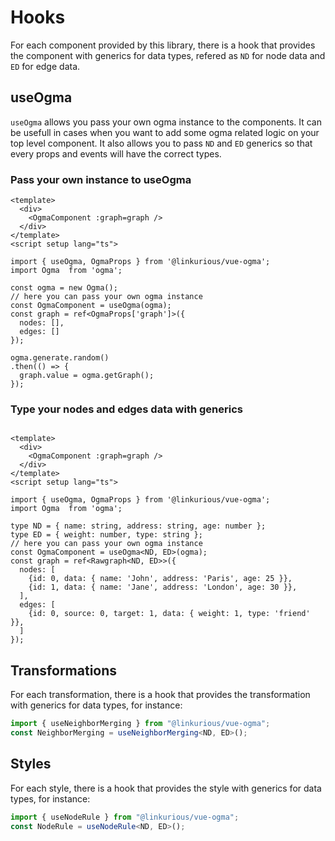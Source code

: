 # Hooks

For each component provided by this library, there is a hook that provides the component with generics for data types, refered as `ND` for node data and `ED` for edge data.

## useOgma

`useOgma` allows you pass your own ogma instance to the components. It can be usefull in cases when you want to add some ogma related logic on your top level component.
It also allows you to pass `ND` and `ED` generics so that every props and events will have the correct types.

### Pass your own instance to useOgma

```vue
<template>
  <div>
    <OgmaComponent :graph=graph />
  </div>
</template>
<script setup lang="ts">

import { useOgma, OgmaProps } from '@linkurious/vue-ogma';
import Ogma  from 'ogma';

const ogma = new Ogma();
// here you can pass your own ogma instance
const OgmaComponent = useOgma(ogma);
const graph = ref<OgmaProps['graph']>({
  nodes: [],
  edges: []
});

ogma.generate.random()
.then(() => {
  graph.value = ogma.getGraph();
});
```

### Type your nodes and edges data with generics

```vue

<template>
  <div>
    <OgmaComponent :graph=graph />
  </div>
</template>
<script setup lang="ts">

import { useOgma, OgmaProps } from '@linkurious/vue-ogma';
import Ogma  from 'ogma';

type ND = { name: string, address: string, age: number };
type ED = { weight: number, type: string };
// here you can pass your own ogma instance
const OgmaComponent = useOgma<ND, ED>(ogma);
const graph = ref<Rawgraph<ND, ED>>({
  nodes: [
    {id: 0, data: { name: 'John', address: 'Paris', age: 25 }},
    {id: 1, data: { name: 'Jane', address: 'London', age: 30 }},
  ],
  edges: [
    {id: 0, source: 0, target: 1, data: { weight: 1, type: 'friend' }},
  ]
});
```

## Transformations

For each transformation, there is a hook that provides the transformation with generics for data types, for instance:

```ts
import { useNeighborMerging } from "@linkurious/vue-ogma";
const NeighborMerging = useNeighborMerging<ND, ED>();
```

## Styles

For each style, there is a hook that provides the style with generics for data types, for instance:

```ts
import { useNodeRule } from "@linkurious/vue-ogma";
const NodeRule = useNodeRule<ND, ED>();
```
